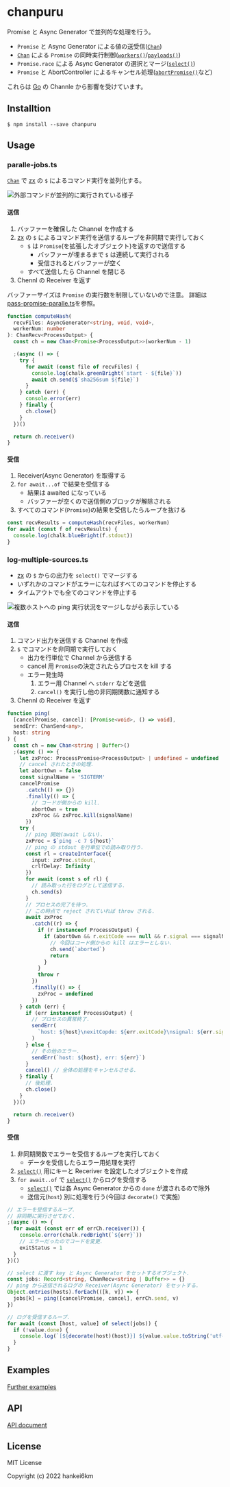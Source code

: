 # chanpuru

Promise と Async Generator で並列的な処理を行う。

- `Promise` と Async Generator による値の送受信([`Chan`])
- [`Chan`] による `Promise` の同時実行制御([`workers()`]/[`payloads()`])
- `Promise.race` による Async Generator の選択とマージ([`select()`])
- `Promise` と AbortController によるキャンセル処理([`abortPromise()`]など)

これらは [Go] の Channle から影響を受けています。

## Installtion

```console
$ npm install --save chanpuru
```

## Usage

### paralle-jobs.ts

[`Chan`] で [zx] の `$` によるコマンド実行を並列化する。

![外部コマンドが並列的に実行されている様子](https://raw.githubusercontent.com/hankei6km/chanpuru/main/images/parallel-jobs.gif)

#### 送信

1. バッファーを確保した Channel を作成する
1. [zx] の `$` によるコマンド実行を送信するループを非同期で実行しておく
   - `$` は `Promise`(を拡張したオブジェクト)を返すので送信する
     - バッファーが埋まるまで `$` は連続して実行される
     - 受信されるとバッファーが空く
   - すべて送信したら Channel を閉じる
1. Chennl の Receiver を返す

バッファーサイズは `Promise` の実行数を制限していないので注意。
詳細は[pass-promise-paralle.ts](https://github.com/hankei6km/chanpuru/blob/main/examples/README.md#pass-promise-parallelts)を参照。

```ts
function computeHash(
  recvFiles: AsyncGenerator<string, void, void>,
  workerNum: number
): ChanRecv<ProcessOutput> {
  const ch = new Chan<Promise<ProcessOutput>>(workerNum - 1)

  ;(async () => {
    try {
      for await (const file of recvFiles) {
        console.log(chalk.greenBright(`start - ${file}`))
        await ch.send($`sha256sum ${file}`)
      }
    } catch (err) {
      console.error(err)
    } finally {
      ch.close()
    }
  })()

  return ch.receiver()
}
```

#### 受信

1. Receiver(Async Generator) を取得する
1. `for await...of` で結果を受信する
   - 結果は awaited になっている
   - バッファーが空くので送信側のブロックが解除される
1. すべてのコマンド(`Promise`)の結果を受信したらループを抜ける

```ts
const recvResults = computeHash(recvFiles, workerNum)
for await (const f of recvResults) {
  console.log(chalk.blueBright(f.stdout))
}
```

### log-multiple-sources.ts

- [zx] の `$` からの出力を `select()` でマージする
- いずれかのコマンドがエラーになればすべてのコマンドを停止する
- タイムアウトでも全てのコマンドを停止する

![複数ホストへの ping 実行状況をマージしながら表示している](https://raw.githubusercontent.com/hankei6km/chanpuru/main/images/log-multpiple-sources.gif)

#### 送信

1. コマンド出力を送信する Channel を作成
1. `$` でコマンドを非同期で実行しておく
   - 出力を行単位で Channel から送信する
   - cancel 用 `Promise`の決定されたらプロセスを kill する
   - エラー発生時
     1. エラー用 Channel へ `stderr` などを送信
     1. `cancel()` を実行し他の非同期関数に通知する
1. Chennl の Receiver を返す

```ts
function ping(
  [cancelPromise, cancel]: [Promise<void>, () => void],
  sendErr: ChanSend<any>,
  host: string
) {
  const ch = new Chan<string | Buffer>()
  ;(async () => {
    let zxProc: ProcessPromise<ProcessOutput> | undefined = undefined
    // cancel されたときの処理.
    let abortOwn = false
    const signalName = 'SIGTERM'
    cancelPromise
      .catch(() => {})
      .finally(() => {
        // コードが側からの kill.
        abortOwn = true
        zxProc && zxProc.kill(signalName)
      })
    try {
      // ping 開始(await しない).
      zxProc = $`ping -c 7 ${host}`
      // ping の stdout を行単位での読み取り行う.
      const rl = createInterface({
        input: zxProc.stdout,
        crlfDelay: Infinity
      })
      for await (const s of rl) {
        // 読み取った行をログとして送信する.
        ch.send(s)
      }
      // プロセスの完了を待つ.
      // この時点で reject されていれば throw される.
      await zxProc
        .catch((r) => {
          if (r instanceof ProcessOutput) {
            if (abortOwn && r.exitCode === null && r.signal === signalName) {
              // 今回はコード側からの kill はエラーとしない.
              ch.send(`aborted`)
              return
            }
          }
          throw r
        })
        .finally(() => {
          zxProc = undefined
        })
    } catch (err) {
      if (err instanceof ProcessOutput) {
        // プロセスの異常終了.
        sendErr(
          `host: ${host}\nexitCopde: ${err.exitCode}\nsignal: ${err.signal}\n${err.stderr}`
        )
      } else {
        // その他のエラー.
        sendErr(`host: ${host}, err: ${err}`)
      }
      cancel() // 全体の処理をキャンセルさせる.
    } finally {
      // 後処理.
      ch.close()
    }
  })()

  return ch.receiver()
}
```

#### 受信

1. 非同期関数でエラーを受信するループを実行しておく
   - データを受信したらエラー用処理を実行
1. [`select()`] 用にキーと Receriver を設定したオブジェクトを作成
1. `for await..of` で [`select()`] からログを受信する
   - [`select()`] では各 Async Generator からの `done` が渡されるので除外
   - 送信元(`host`) 別に処理を行う(今回は `decorate()` で実施)

```ts
// エラーを受信するループ.
// 非同期に実行させておく.
;(async () => {
  for await (const err of errCh.receiver()) {
    console.error(chalk.redBright(`${err}`))
    // エラーだったのでコードを変更.
    exitStatus = 1
  }
})()

// select に渡す key と Async Generator をセットするオブジェクト.
const jobs: Record<string, ChanRecv<string | Buffer>> = {}
// ping から送信されるログの Receiver(Async Generator) をセットする.
Object.entries(hosts).forEach(([k, v]) => {
  jobs[k] = ping([cancelPromise, cancel], errCh.send, v)
})

// ログを受信するループ.
for await (const [host, value] of select(jobs)) {
  if (!value.done) {
    console.log(`[${decorate(host)(host)}] ${value.value.toString('utf-8')}`)
  }
}
```

## Examples

[Further examples](https://github.com/hankei6km/chanpuru/blob/main/examples/README.md)

## API

[API document](https://github.com/hankei6km/chanpuru/blob/main/docs/modules.md)

## License

MIT License

Copyright (c) 2022 hankei6km

[go]: https://go.dev/
[`chan`]: https://github.com/hankei6km/chanpuru/blob/main/docs/classes/Chan.md
[`workers()`]: https://github.com/hankei6km/chanpuru/blob/main/docs/modules.md#workers
[`payloads()`]: https://github.com/hankei6km/chanpuru/blob/main/docs/modules.md#payloads
[`select()`]: https://github.com/hankei6km/chanpuru/blob/main/docs/modules.md#select
[`abortpromise()`]: https://github.com/hankei6km/chanpuru/blob/main/docs/modules.md#abortpromise
[zx]: https://github.com/google/zx

